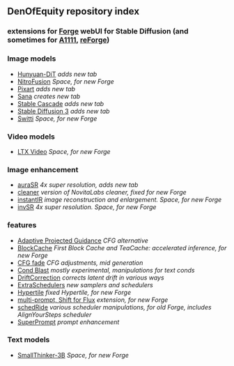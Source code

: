 ## DenOfEquity repository index ##
### extensions for [Forge](https://github.com/lllyasviel/stable-diffusion-webui-forge) webUI for Stable Diffusion (and sometimes for [A1111](https://github.com/AUTOMATIC1111/stable-diffusion-webui), [reForge](https://github.com/Panchovix/stable-diffusion-webui-reForge)) ###

### Image models ###
* [Hunyuan-DiT](https://github.com/DenOfEquity/Hunyuan-DiT-for-webUI) *adds new tab*
* [NitroFusion](https://github.com/DenOfEquity/forge_space_NitroFusion) *Space, for new Forge*
* [Pixart](https://github.com/DenOfEquity/PixArt-Sigma-for-webUI) *adds new tab*
* [Sana](https://github.com/DenOfEquity/Sana-for-webUI) *creates new tab*
* [Stable Cascade](https://github.com/DenOfEquity/StableCascade-for-webUI) *adds new tab*
* [Stable Diffusion 3](https://github.com/DenOfEquity/StableDiffusion3-for-webUI) *adds new tab*
* [Switti](https://github.com/DenOfEquity/forge_space_Switti) *Space, for new Forge*

### Video models ###
* [LTX Video](https://github.com/DenOfEquity/forge_space_LTXvideo) *Space, for new Forge*

### Image enhancement ###
* [auraSR](https://github.com/DenOfEquity/auraSR-webUI) *4x super resolution, adds new tab*
* [cleaner](https://github.com/DenOfEquity/forge2_cleaner) *version of NovitaLabs cleaner, fixed for new Forge*
* [instantIR](https://github.com/DenOfEquity/forge_space_InstantIR) *image reconstruction and enlargement. Space, for new Forge*
* [invSR](https://github.com/DenOfEquity/forge_space_InvSR) *4x super resolution. Space, for new Forge*

### features ###
* [Adaptive Projected Guidance](https://github.com/DenOfEquity/AdaptiveProjectedGuidance) *CFG alternative*
* [BlockCache](https://github.com/DenOfEquity/sd-forge-blockcache) *First Block Cache and TeaCache: accelerated inference, for new Forge*
* [CFG fade](https://github.com/DenOfEquity/CFgfade) *CFG adjustments, mid generation*
* [Cond Blast](https://github.com/DenOfEquity/CondBlast) *mostly experimental, manipulations for text conds*
* [DriftCorrection](https://github.com/DenOfEquity/DriftCorrection) *corrects latent drift in various ways*
* [ExtraSchedulers](https://github.com/DenOfEquity/webUI_ExtraSchedulers) *new samplers and schedulers*
* [Hypertile](https://github.com/DenOfEquity/HyperTile) *fixed Hypertile, for new Forge*
* [multi-prompt, Shift for Flux](https://github.com/DenOfEquity/forgeFlux_dualPrompt) *extension, for new Forge*
* [schedRide](https://github.com/DenOfEquity/SchedRide) *various scheduler manipulations, for old Forge, includes AlignYourSteps scheduler*
* [SuperPrompt](https://github.com/DenOfEquity/superPrompter-webUI) *prompt enhancement*

### Text models ###
* [SmallThinker-3B](https://github.com/DenOfEquity/forge_space_SmallThinker) *Space, for new Forge*
